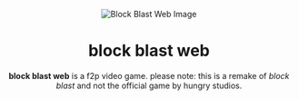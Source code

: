 <p align="center">
    <img src="https://i.pinimg.com/550x/12/81/f2/1281f2d4b4eb4952857dcf36a529d042.jpg" alt="Block Blast Web Image">
</p>

<h1 align="center">block blast web</h1>

<p align="center">
    <strong>block blast web</strong> is a f2p video game.
    please note: this is a remake of <em>block blast</em> and not the official game by hungry studios.
</p>
